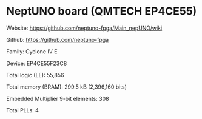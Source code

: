 # NeptUNO board (QMTECH EP4CE55)

Website:  https://github.com/neptuno-fpga/Main_nepUNO/wiki   

Github:    https://github.com/neptuno-fpga

Family:  Cyclone IV E

Device: EP4CE55F23C8

Total logic (LE): 55,856

Total memory (BRAM): 299.5 kB  (2,396,160 bits)  

Embedded Multiplier 9-bit elements: 308             

Total PLLs: 4

